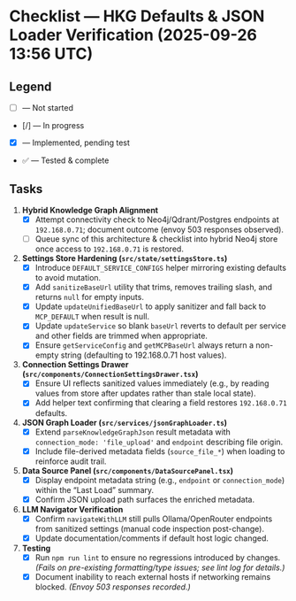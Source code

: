 # Checklist — HKG Defaults & JSON Loader Verification (2025-09-26 13:56 UTC)

## Legend
- [ ] — Not started
- [/] — In progress
- [x] — Implemented, pending test
- ✅ — Tested & complete

## Tasks
1. **Hybrid Knowledge Graph Alignment**
   - [x] Attempt connectivity check to Neo4j/Qdrant/Postgres endpoints at `192.168.0.71`; document outcome (envoy 503 responses observed).
   - [ ] Queue sync of this architecture & checklist into hybrid Neo4j store once access to `192.168.0.71` is restored.

2. **Settings Store Hardening (`src/state/settingsStore.ts`)**
   - [x] Introduce `DEFAULT_SERVICE_CONFIGS` helper mirroring existing defaults to avoid mutation.
   - [x] Add `sanitizeBaseUrl` utility that trims, removes trailing slash, and returns `null` for empty inputs.
   - [x] Update `updateUnifiedBaseUrl` to apply sanitizer and fall back to `MCP_DEFAULT` when result is null.
   - [x] Update `updateService` so blank `baseUrl` reverts to default per service and other fields are trimmed when appropriate.
   - [x] Ensure `getServiceConfig` and `getMCPBaseUrl` always return a non-empty string (defaulting to 192.168.0.71 host values).

3. **Connection Settings Drawer (`src/components/ConnectionSettingsDrawer.tsx`)**
   - [x] Ensure UI reflects sanitized values immediately (e.g., by reading values from store after updates rather than stale local state).
   - [x] Add helper text confirming that clearing a field restores `192.168.0.71` defaults.

4. **JSON Graph Loader (`src/services/jsonGraphLoader.ts`)**
   - [x] Extend `parseKnowledgeGraphJson` result metadata with `connection_mode: 'file_upload'` and `endpoint` describing file origin.
   - [x] Include file-derived metadata fields (`source_file_*`) when loading to reinforce audit trail.

5. **Data Source Panel (`src/components/DataSourcePanel.tsx`)**
   - [x] Display endpoint metadata string (e.g., `endpoint` or `connection_mode`) within the “Last Load” summary.
   - [x] Confirm JSON upload path surfaces the enriched metadata.

6. **LLM Navigator Verification**
   - [x] Confirm `navigateWithLLM` still pulls Ollama/OpenRouter endpoints from sanitized settings (manual code inspection post-change).
   - [x] Update documentation/comments if default host logic changed.

7. **Testing**
   - [x] Run `npm run lint` to ensure no regressions introduced by changes. *(Fails on pre-existing formatting/type issues; see lint log for details.)*
   - [x] Document inability to reach external hosts if networking remains blocked. *(Envoy 503 responses recorded.)*
